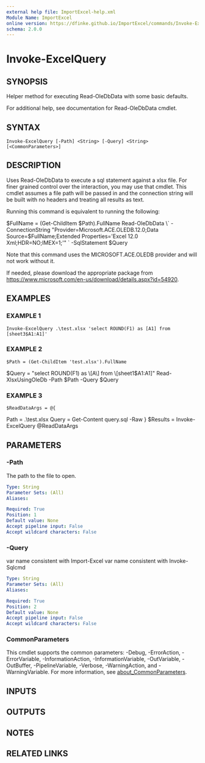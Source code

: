 ```yaml
---
external help file: ImportExcel-help.xml
Module Name: ImportExcel
online version: https://dfinke.github.io/ImportExcel/commands/Invoke-ExcelQuery
schema: 2.0.0
---
```


# Invoke-ExcelQuery

## SYNOPSIS
Helper method for executing Read-OleDbData with some basic defaults.

For additional help, see documentation for Read-OleDbData cmdlet.

## SYNTAX

```
Invoke-ExcelQuery [-Path] <String> [-Query] <String> [<CommonParameters>]
```

## DESCRIPTION
Uses Read-OleDbData to execute a sql statement against a xlsx file.
For finer grained control over the interaction, you may use that cmdlet.
This cmdlet assumes a file path will be passed in and the connection string will be built with no headers and treating all results as text.

Running this command is equivalent to running the following:

$FullName = (Get-ChildItem $Path).FullName
Read-OleDbData \`
    -ConnectionString "Provider=Microsoft.ACE.OLEDB.12.0;Data Source=$FullName;Extended Properties='Excel 12.0 Xml;HDR=NO;IMEX=1;'" \`
    -SqlStatement $Query

Note that this command uses the MICROSOFT.ACE.OLEDB provider and will not work without it.

If needed, please download the appropriate package from https://www.microsoft.com/en-us/download/details.aspx?id=54920.

## EXAMPLES

### EXAMPLE 1
```
Invoke-ExcelQuery .\test.xlsx 'select ROUND(F1) as [A1] from [sheet3$A1:A1]'
```

### EXAMPLE 2
```
$Path = (Get-ChildItem 'test.xlsx').FullName
```

$Query = "select ROUND(F1) as \[A\] from \[sheet1$A1:A1\]"
Read-XlsxUsingOleDb -Path $Path -Query $Query

### EXAMPLE 3
```
$ReadDataArgs = @{
```

Path = .\test.xlsx
    Query = Get-Content query.sql -Raw
}
$Results = Invoke-ExcelQuery @ReadDataArgs

## PARAMETERS

### -Path
The path to the file to open.

```yaml
Type: String
Parameter Sets: (All)
Aliases:

Required: True
Position: 1
Default value: None
Accept pipeline input: False
Accept wildcard characters: False
```

### -Query
var name consistent with Import-Excel
var name consistent with Invoke-Sqlcmd

```yaml
Type: String
Parameter Sets: (All)
Aliases:

Required: True
Position: 2
Default value: None
Accept pipeline input: False
Accept wildcard characters: False
```

### CommonParameters
This cmdlet supports the common parameters: -Debug, -ErrorAction, -ErrorVariable, -InformationAction, -InformationVariable, -OutVariable, -OutBuffer, -PipelineVariable, -Verbose, -WarningAction, and -WarningVariable. For more information, see [about_CommonParameters](http://go.microsoft.com/fwlink/?LinkID=113216).

## INPUTS

## OUTPUTS

## NOTES

## RELATED LINKS
